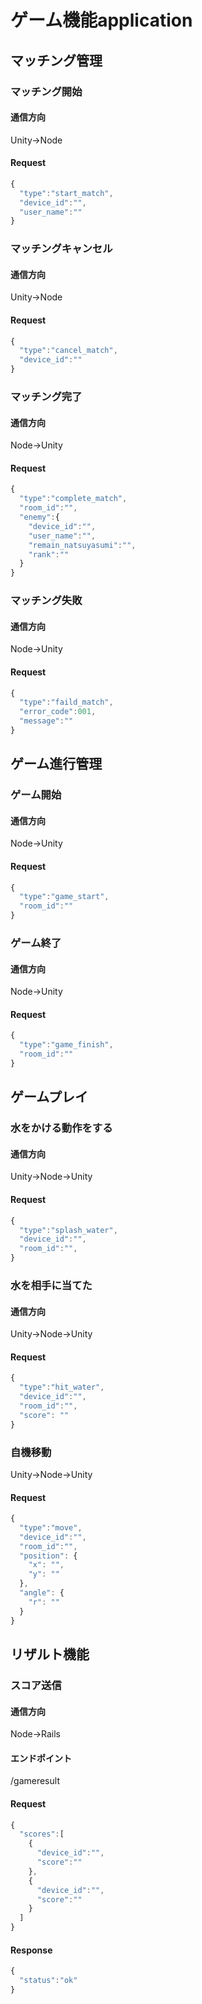 # ゲーム機能application

## マッチング管理

### マッチング開始
#### 通信方向
Unity->Node

#### Request
```js
{
  "type":"start_match",
  "device_id":"",
  "user_name":""
}
```

### マッチングキャンセル
#### 通信方向
Unity->Node

#### Request
```js
{
  "type":"cancel_match",
  "device_id":""
}
```

### マッチング完了
#### 通信方向
Node->Unity

#### Request
```js
{
  "type":"complete_match",
  "room_id":"",
  "enemy":{
    "device_id":"",
    "user_name":"",
    "remain_natsuyasumi":"",
    "rank":""
  }
}
```

### マッチング失敗
#### 通信方向
Node->Unity

#### Request
```js
{
  "type":"faild_match",
  "error_code":001,
  "message":""
}
```


## ゲーム進行管理

### ゲーム開始
#### 通信方向
Node->Unity

#### Request
```js
{
  "type":"game_start",
  "room_id":""
}
```

### ゲーム終了
#### 通信方向
Node->Unity

#### Request
```js
{
  "type":"game_finish",
  "room_id":""
}
```

## ゲームプレイ

### 水をかける動作をする
#### 通信方向
Unity->Node->Unity

#### Request
```js
{
  "type":"splash_water",
  "device_id":"",
  "room_id":"",
}
```

### 水を相手に当てた
#### 通信方向
Unity->Node->Unity

#### Request
```js
{
  "type":"hit_water",
  "device_id":"",
  "room_id":"",
  "score": ""
}
```

### 自機移動
Unity->Node->Unity

#### Request
```js
{
  "type":"move",
  "device_id":"",
  "room_id":"",
  "position": {
    "x": "",
    "y": ""
  },
  "angle": {
    "r": ""
  }
}
```

## リザルト機能

### スコア送信

#### 通信方向
Node->Rails

#### エンドポイント
/gameresult

#### Request
```js
{
  "scores":[
    {
      "device_id":"",
      "score":""
    },
    {
      "device_id":"",
      "score":""
    }
  ]
}
```

#### Response
```js
{
  "status":"ok"
}
```
